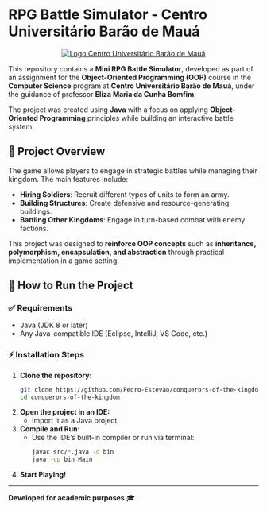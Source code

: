 # RPG Battle Simulator - Centro Universitário Barão de Mauá

<p style="text-align: center;">
    <a href="https://www.baraodemaua.br">
        <img src="https://res.cloudinary.com/dge3g9rcw/image/upload/v1739232898/github/mto1tierlcwn8pq4fh8r.webp" alt="Logo Centro Universitário Barão de Mauá" />
    </a>
</p>

This repository contains a **Mini RPG Battle Simulator**, developed as part of an assignment for the **Object-Oriented Programming (OOP)** course in the **Computer Science** program at **Centro Universitário Barão de Mauá**, under the guidance of professor **Eliza Maria da Cunha Bomfim**.

The project was created using **Java** with a focus on applying **Object-Oriented Programming** principles while building an interactive battle system.

## 🏰 Project Overview
The game allows players to engage in strategic battles while managing their kingdom. The main features include:

- **Hiring Soldiers**: Recruit different types of units to form an army.
- **Building Structures**: Create defensive and resource-generating buildings.
- **Battling Other Kingdoms**: Engage in turn-based combat with enemy factions.

This project was designed to **reinforce OOP concepts** such as **inheritance, polymorphism, encapsulation, and abstraction** through practical implementation in a game setting.

## 🚀 How to Run the Project

### ✅ Requirements
- Java (JDK 8 or later)
- Any Java-compatible IDE (Eclipse, IntelliJ, VS Code, etc.)

### ⚡ Installation Steps
1. **Clone the repository:**
   ```bash
   git clone https://github.com/Pedro-Estevao/conquerors-of-the-kingdom.git
   cd conquerors-of-the-kingdom
   ```
2. **Open the project in an IDE:**
   - Import it as a Java project.
3. **Compile and Run:**
   - Use the IDE’s built-in compiler or run via terminal:
     ```bash
     javac src/*.java -d bin
     java -cp bin Main
     ```
4. **Start Playing!**

---

**Developed for academic purposes** 🎓

